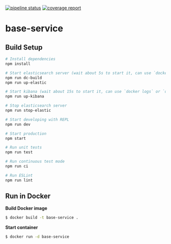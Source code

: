 [![pipeline status](https://gitlab.com/lux-tech/auth-service/badges/dev/pipeline.svg)](https://gitlab.com/lux-tech/auth-service/commits/dev)
[![coverage report](https://gitlab.com/lux-tech/auth-service/badges/dev/coverage.svg)](https://gitlab.com/lux-tech/auth-service/commits/dev)

# base-service

## Build Setup

``` bash
# Install dependencies
npm install

# Start elasticsearch server (wait about 5s to start it, can use `docker logs` or `docker attach` to inspect)
npm run dc-build
npm run up-elastic

# Start kibana (wait about 15s to start it, can use `docker logs` or `docker attach` to inspect)
npm run up-kibana

# Stop elasticsearch server
npm run stop-elastic

# Start developing with REPL
npm run dev

# Start production
npm start

# Run unit tests
npm run test

# Run continuous test mode
npm run ci

# Run ESLint
npm run lint
```

## Run in Docker

**Build Docker image**
```bash
$ docker build -t base-service .
```

**Start container**
```bash
$ docker run -d base-service
```
